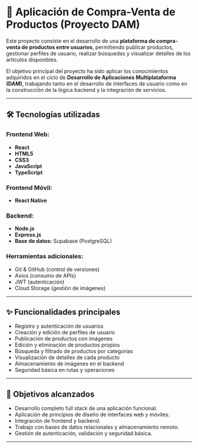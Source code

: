 # 📱 Aplicación de Compra-Venta de Productos (Proyecto DAM)

Este proyecto consiste en el desarrollo de una **plataforma de compra-venta de productos entre usuarios**, permitiendo publicar productos, gestionar perfiles de usuario, realizar búsquedas y visualizar detalles de los artículos disponibles.

El objetivo principal del proyecto ha sido aplicar los conocimientos adquiridos en el ciclo de **Desarrollo de Aplicaciones Multiplataforma (DAM)**, trabajando tanto en el desarrollo de interfaces de usuario como en la construcción de la lógica backend y la integración de servicios.

---

## 🛠️ Tecnologías utilizadas

### Frontend Web:
- **React**
- **HTML5**
- **CSS3**
- **JavaScript**
- **TypeScript**

### Frontend Móvil:
- **React Native**

### Backend:
- **Node.js**
- **Express.js**
- **Base de datos:** Supabase (PostgreSQL)

### Herramientas adicionales:
- Git & GitHub (control de versiones)
- Axios (consumo de APIs)
- JWT (autenticación)
- Cloud Storage (gestión de imágenes)

---

## ✨ Funcionalidades principales

- Registro y autenticación de usuarios
- Creación y edición de perfiles de usuario
- Publicación de productos con imágenes
- Edición y eliminación de productos propios
- Búsqueda y filtrado de productos por categorías
- Visualización de detalles de cada producto
- Almacenamiento de imágenes en el backend
- Seguridad básica en rutas y operaciones

---

## 🚀 Objetivos alcanzados

- Desarrollo completo full stack de una aplicación funcional.
- Aplicación de principios de diseño de interfaces web y móviles.
- Integración de frontend y backend.
- Trabajo con bases de datos relacionales y almacenamiento remoto.
- Gestión de autenticación, validación y seguridad básica.

---
